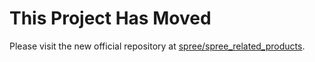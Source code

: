This Project Has Moved
======================

Please visit the new official repository at [spree/spree_related_products](http://github.com/spree/spree_related_products).